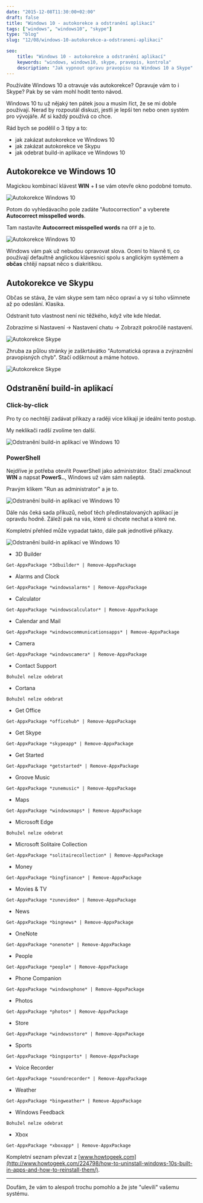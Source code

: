 ```yaml
---
date: "2015-12-08T11:30:00+02:00"
draft: false
title: "Windows 10 - autokorekce a odstranění aplikací"
tags: ["windows", "windows10", "skype"]
type: "blog"
slug: "12/08/windows-10-autokorekce-a-odstraneni-aplikaci"

seo:
    title: "Windows 10 - autokorekce a odstranění aplikací"
    keywords: "windows, windows10, skype, pravopis, kontrola"
    description: "Jak vypnout opravu pravopisu na Windows 10 a Skype"
---
```


Používáte Windows 10 a otravuje vás autokorekce? Opravuje vám to i Skype? Pak by se vám mohl hodit tento návod.

<!--more-->

Windows 10 tu už nějaký ten pátek jsou a musím říct, že se mi dobře používají. Nerad by rozpoutál diskuzi,
jestli je lepší ten nebo onen systém pro vývojáře. Ať si každý používá co chce.

Rád bych se podělil o 3 tipy a to:

- jak zakázat autokorekce ve Windows 10
- jak zakázat autokorekce ve Skypu
- jak odebrat build-in aplikace ve Windows 10

## Autokorekce ve Windows 10

Magickou kombinací klávest **WIN** + **I** se vám otevře okno podobné tomuto.

![](/misc/blog/2015/12/08/win1.png "Autokorekce Windows 10")

Potom do vyhledávacího pole zadáte "Autocorrection" a vyberete **Autocorrect misspelled words**.

Tam nastavíte **Autocorrect misspelled words** na `OFF` a je to.

![](/misc/blog/2015/12/08/win2.png "Autokorekce Windows 10")

Windows vám pak už nebudou opravovat slova. Ocení to hlavně ti, co používají
defaultně anglickou klávesnici spolu s anglickým systémem a **občas** chtějí
napsat něco s diakritikou.

## Autokorekce ve Skypu

Občas se stáva, že vám skype sem tam něco opraví a vy si toho všimnete až po odeslání. Klasika.

Odstranit tuto vlastnost není nic těžkého, když víte kde hledat.

Zobrazíme si Nastavení -> Nastavení chatu -> Zobrazit pokročilé nastavení.

![](/misc/blog/2015/12/08/skype1.jpg "Autokorekce Skype")

Zhruba za půlou stránky je zaškrtávátko "Automatická oprava a zvýraznění pravopisných chyb".
Stačí odškrnout a máme hotovo.

![](/misc/blog/2015/12/08/skype2.jpg "Autokorekce Skype")

## Odstranění build-in aplikací

### Click-by-click

Pro ty co nechtějí zadávat příkazy a raději více klikají je ideální tento postup.

My neklikači radší zvolíme ten další.

![](/misc/blog/2015/12/08/win-buildin2.png "Odstranění build-in aplikací ve Windows 10")

### PowerShell

Nejdříve je potřeba otevřít PowerShell jako administrátor. Stačí zmačknout **WIN**
a napsat **PowerS..**, Windows už vám sám našeptá.

Pravým klikem "Run as administrator" a je to.

![](/misc/blog/2015/12/08/win-buildin3.png "Odstranění build-in aplikací ve Windows 10")

Dále nás čeká sada příkuzů, neboť těch předinstalovaných aplikací je opravdu hodně.
Záleží pak na vás, které si chcete nechat a které ne.

Kompletní přehled může vypadat takto, dále pak jednotlivé příkazy.

![](/misc/blog/2015/12/08/win-buildin1.png "Odstranění build-in aplikací ve Windows 10")

- 3D Builder

```
Get-AppxPackage *3dbuilder* | Remove-AppxPackage
```

- Alarms and Clock

```
Get-AppxPackage *windowsalarms* | Remove-AppxPackage
```

- Calculator

```
Get-AppxPackage *windowscalculator* | Remove-AppxPackage
```

- Calendar and Mail

```
Get-AppxPackage *windowscommunicationsapps* | Remove-AppxPackage
```

- Camera

```
Get-AppxPackage *windowscamera* | Remove-AppxPackage
```

- Contact Support

```
Bohužel nelze odebrat
```

- Cortana

```
Bohužel nelze odebrat
```

- Get Office

```
Get-AppxPackage *officehub* | Remove-AppxPackage
```

- Get Skype

```
Get-AppxPackage *skypeapp* | Remove-AppxPackage
```

- Get Started

```
Get-AppxPackage *getstarted* | Remove-AppxPackage
```

- Groove Music

```
Get-AppxPackage *zunemusic* | Remove-AppxPackage
```

- Maps

```
Get-AppxPackage *windowsmaps* | Remove-AppxPackage
```

- Microsoft Edge

```
Bohužel nelze odebrat
```

- Microsoft Solitaire Collection

```
Get-AppxPackage *solitairecollection* | Remove-AppxPackage
```

- Money

```
Get-AppxPackage *bingfinance* | Remove-AppxPackage
```

- Movies & TV

```
Get-AppxPackage *zunevideo* | Remove-AppxPackage
```

- News

```
Get-AppxPackage *bingnews* | Remove-AppxPackage
```

- OneNote

```
Get-AppxPackage *onenote* | Remove-AppxPackage
```

- People

```
Get-AppxPackage *people* | Remove-AppxPackage
```

- Phone Companion

```
Get-AppxPackage *windowsphone* | Remove-AppxPackage
```

- Photos

```
Get-AppxPackage *photos* | Remove-AppxPackage
```

- Store

```
Get-AppxPackage *windowsstore* | Remove-AppxPackage
```

- Sports

```
Get-AppxPackage *bingsports* | Remove-AppxPackage
```

- Voice Recorder

```
Get-AppxPackage *soundrecorder* | Remove-AppxPackage
```

- Weather

```
Get-AppxPackage *bingweather* | Remove-AppxPackage
```

- Windows Feedback

```
Bohužel nelze odebrat
```

- Xbox

```
Get-AppxPackage *xboxapp* | Remove-AppxPackage
```

Kompletní seznam převzat z [www.howtogeek.com](http://www.howtogeek.com/224798/how-to-uninstall-windows-10s-built-in-apps-and-how-to-reinstall-them/).

-----

Doufám, že vám to alespoň trochu pomohlo a že jste "ulevili" vašemu systému.
